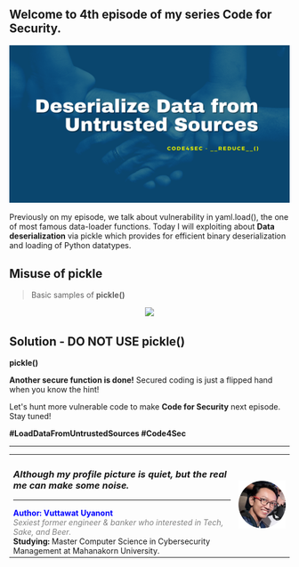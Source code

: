 ## Welcome to 4th episode of my series **Code for Security**.  

<div align="center"> <img src="cover.png"/> </div>  
  
Previously on my episode, we talk about vulnerability in yaml.load(), the one of most famous data-loader functions. Today I will exploiting about **Data deserialization** via pickle which provides for efficient binary deserialization and loading of Python datatypes.
  
## Misuse of pickle
> Basic samples of **pickle()**  
<div align="center"> <img src="pickle.png"/> </div> 

  
## Solution - DO NOT USE pickle()
**pickle()** 
  
**Another secure function is done!** Secured coding is just a flipped hand when you know the hint!

Let's hunt more vulnerable code to make **Code for Security** next episode. Stay tuned!  
  
**#LoadDataFromUntrustedSources #Code4Sec**  
  
______________________________
<table border="0">
 <tr>
   <td> <h3><i>Although my profile picture is quiet, but the real me can make some noise.</i></h3>
      <hr>
      <b><font color="Blue"> Author: Vuttawat Uyanont </font></b>  <br>
      <font color="grey"><i>Sexiest former engineer & banker who interested in Tech, Sake, and Beer.</i></font>  <br>
      <b>Studying:</b> Master Computer Science in Cybersecurity Management at Mahanakorn University.  <br> </td>  
   <td><img src="Author.png" width="150"/></td>  
 </tr>
</table>
  
